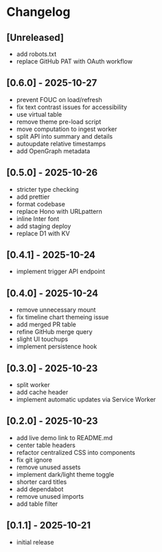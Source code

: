 # Changelog

## [Unreleased]

- add robots.txt
- replace GitHub PAT with OAuth workflow

## [0.6.0] - 2025-10-27

- prevent FOUC on load/refresh
- fix text contrast issues for accessibility
- use virtual table
- remove theme pre-load script
- move computation to ingest worker
- split API into summary and details
- autoupdate relative timestamps
- add OpenGraph metadata

## [0.5.0] - 2025-10-26

- stricter type checking
- add prettier
- format codebase
- replace Hono with URLpattern
- inline Inter font
- add staging deploy
- replace D1 with KV

## [0.4.1] - 2025-10-24

- implement trigger API endpoint

## [0.4.0] - 2025-10-24

- remove unnecessary mount
- fix timeline chart themeing issue
- add merged PR table
- refine GitHub merge query
- slight UI touchups
- implement persistence hook

## [0.3.0] - 2025-10-23

- split worker
- add cache header
- implement automatic updates via Service Worker

## [0.2.0] - 2025-10-23

- add live demo link to README.md
- center table headers
- refactor centralized CSS into components
- fix git ignore
- remove unused assets
- implement dark/light theme toggle
- shorter card titles
- add dependabot
- remove unused imports
- add table filter

## [0.1.1] - 2025-10-21

- initial release
